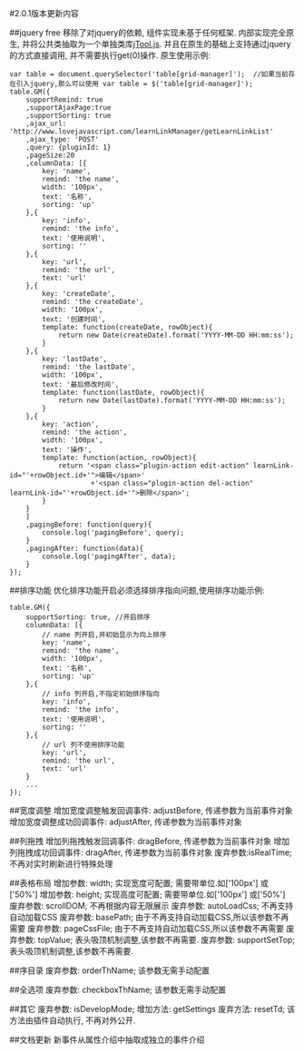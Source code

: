
#2.0.1版本更新内容

##jquery free
移除了对jquery的依赖, 组件实现未基于任何框架. 内部实现完全原生, 并将公共类抽取为一个单独类库[jTool.js](https://github.com/baukh789/jTool). 
并且在原生的基础上支持通过jquery的方式直接调用, 并不需要执行get(0)操作.
原生使用示例:
```
var table = document.querySelector('table[grid-manager]');  //如果当前存在引入jquery,那么可以使用 var table = $('table[grid-manager]');
table.GM({
	supportRemind: true
	,supportAjaxPage:true
	,supportSorting: true
	,ajax_url: 'http://www.lovejavascript.com/learnLinkManager/getLearnLinkList'
	,ajax_type: 'POST'
	,query: {pluginId: 1}
	,pageSize:20
	,columnData: [{
		key: 'name',
		remind: 'the name',
		width: '100px',
		text: '名称',
		sorting: 'up'
	},{
		key: 'info',
		remind: 'the info',
		text: '使用说明',
		sorting: ''
	},{
		key: 'url',
		remind: 'the url',
		text: 'url'
	},{
		key: 'createDate',
		remind: 'the createDate',
		width: '100px',
		text: '创建时间',
		template: function(createDate, rowObject){
			return new Date(createDate).format('YYYY-MM-DD HH:mm:ss');
		}
	},{
		key: 'lastDate',
		remind: 'the lastDate',
		width: '100px',
		text: '最后修改时间',
		template: function(lastDate, rowObject){
			return new Date(lastDate).format('YYYY-MM-DD HH:mm:ss');
		}
	},{
		key: 'action',
		remind: 'the action',
		width: '100px',
		text: '操作',
		template: function(action, rowObject){
			return '<span class="plugin-action edit-action" learnLink-id="'+rowObject.id+'">编辑</span>'
					+'<span class="plugin-action del-action" learnLink-id="'+rowObject.id+'">删除</span>';
		}
	}
	]
	,pagingBefore: function(query){
		console.log('pagingBefore', query);
	}
	,pagingAfter: function(data){
		console.log('pagingAfter', data);
	}
});
```

##排序功能
优化排序功能开启必须选择排序指向问题,使用排序功能示例:
```
table.GM({
	supportSorting: true, //开启排序
	columnData: [{
		// name 列开启,并初始显示为向上排序
		key: 'name',
		remind: 'the name',
		width: '100px',
		text: '名称',
		sorting: 'up'
	},{
		// info 列开启,不指定初始排序指向
		key: 'info',
		remind: 'the info',
		text: '使用说明',
		sorting: ''
	},{
		// url 列不使用排序功能
		key: 'url',
		remind: 'the url',
		text: 'url'
	}
	...
});
```

##宽度调整
增加宽度调整触发回调事件: adjustBefore, 传递参数为当前事件对象
增加宽度调整成功回调事件: adjustAfter, 传递参数为当前事件对象

##列拖拽
增加列拖拽触发回调事件: dragBefore, 传递参数为当前事件对象
增加列拖拽成功回调事件: dragAfter, 传递参数为当前事件对象
废弃参数:isRealTime; 不再对实时刷新进行特殊处理

##表格布局
增加参数: width; 实现宽度可配置; 需要带单位.如['100px'] 或['50%']
增加参数: height; 实现高度可配置; 需要带单位.如['100px'] 或['50%']
废弃参数: scrollDOM; 不再根据内容无限展示
废弃参数: autoLoadCss; 不再支持自动加载CSS
废弃参数: basePath; 由于不再支持自动加载CSS,所以该参数不再需要
废弃参数: pageCssFile; 由于不再支持自动加载CSS,所以该参数不再需要
废弃参数: topValue; 表头吸顶机制调整,该参数不再需要.
废弃参数: supportSetTop; 表头吸顶机制调整,该参数不再需要.

##序目录
废弃参数: orderThName; 该参数无需手动配置

##全选项
废弃参数: checkboxThName; 该参数无需手动配置


##其它
废弃参数: isDevelopMode;
增加方法: getSettings
废弃方法: resetTd; 该方法由插件自动执行, 不再对外公开.

##文档更新
新事件从属性介绍中抽取成独立的事件介绍
